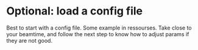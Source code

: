 # Optional: load a config file

Best to start with a config file. Some example in ressourses. Take close to your beamtime, and follow the next step to know how to adjust params if they are not good.

